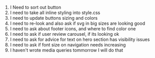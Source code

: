 1. I Need to sort out button
2. I need to take all inline styling into style.css
3. I need to update buttons sizing and colors
4. I need to re-look and also ask if svg in big sizes are looking good
5. I need to ask about footer icons, and where to find color one
6. I need to ask if user review carousel, if its looking ok
7. I need to ask for advice for text on hero section has visibility issues
8. I need to ask if font size on navigation needs increasing
9. I haven't wrote media queries tommorrow I will do that
